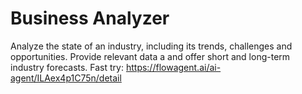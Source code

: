 # Business Analyzer
Analyze the state of an industry, including its trends, challenges and opportunities. Provide relevant data a and offer short and long-term industry forecasts. 
Fast try: https://flowagent.ai/ai-agent/ILAex4p1C75n/detail
